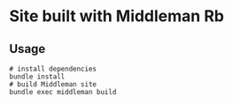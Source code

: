 # Site built with Middleman Rb

## Usage

```
# install dependencies
bundle install
# build Middleman site
bundle exec middleman build
```
